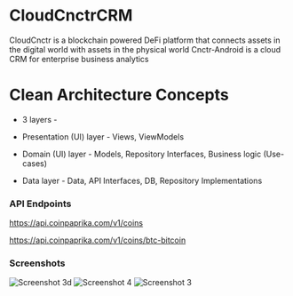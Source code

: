 # CloudCnctrCRM
CloudCnctr is a blockchain powered DeFi platform that connects assets in the digital world with assets in the physical world
Cnctr-Android is a cloud CRM for enterprise business analytics

# Clean Architecture Concepts

* 3 layers - 

* Presentation (UI) layer - Views, ViewModels

* Domain (UI) layer - Models, Repository Interfaces, Business logic (Use-cases)

* Data layer - Data, API Interfaces, DB, Repository Implementations

### API Endpoints
https://api.coinpaprika.com/v1/coins

https://api.coinpaprika.com/v1/coins/btc-bitcoin

### Screenshots

![Screenshot 3d](https://github.com/arunabhdas/cnctr-android/blob/main/screenshots/screenshot_3d.png)
![Screenshot 4](https://github.com/arunabhdas/cnctr-android/blob/main/screenshots/screenshot_4a.png)
![Screenshot 3](https://github.com/arunabhdas/cnctr-android/blob/main/screenshots/screenshot_3a.png)

